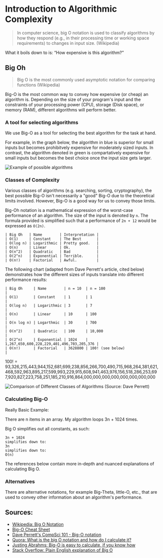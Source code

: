 # Introduction to Algorithmic Complexity

>  In computer science, big O notation is used to classify algorithms by how they respond (e.g., in their processing time or working space requirements) to changes in input size. (Wikipedia)

What it boils down to is: “How expensive is this algorithm?”

## Big Oh

> Big O is the most commonly used asymptotic notation for comparing functions (Wikipedia)

Big-O is the most common way to convey how expensive (or cheap) an algorithm is.  Depending on the size of your program's input and the constraints of your processing power (CPU), storage (Disk space), or memory (RAM), different algorithms will perform better.

### A tool for selecting algorithms

We use Big-O as a tool for selecting the best algorithm for the task at hand.

For example, in the graph below, the algorithm in blue is superior for small inputs but becomes prohibitvely expensive for moderately sized inputs.  In contrast, the algorithm denoted in green is compartatively expensive for small inputs but becomes the best choice once the input size gets larger.

![Example of possible algorithms](example-algorithms.png)

### Classes of Complexity

Various classes of algorithms (e.g. searching, sorting, cryptography), the best possible Big-O isn't necessarily a "good" Big-O due to the theoretical limits involved.  However, Big-O is a good way for us to convey those limits.

Big-Oh notation is a mathematical expression of the worst-case performance of an algorithm.  The size of the input is denoted by `n`. The formula provided is simplified such that a performance of `2n + 12` would be expressed as `O(2n)`.

    | Big Oh   | Name        | Interpretation |
    | O(1)     | Constant    | The Best       |
    | O(log n) | Logarithmic | Pretty good.   |
    | O(n)     | Linear      | Ok.            |
    | O(n^2)   | Quadratic   | Bad            |
    | O(2^n)   | Exponential | Terrible.      |
    | O(n!)    | Factorial   | Awful.         |


The following chart (adapted from Dave Perrett's article, cited below) demonstrates how the different sizes of inputs translate into different performance results:

    | Big Oh     | Name        | n = 10  | n = 100                                   |
    | O(1)       | Constant    | 1       | 1                                         |
    | O(log n)   | Logarithmic | 3       | 7                                         |
    | O(n)       | Linear      | 10      | 100                                       |
    | O(n log n) | Logarthmic  | 30      | 700                                       |
    | O(n^2)     | Quadratic   | 100     | 10,000                                    |
    | O(2^n)     | Exponential | 1024    | 1,267,650,600,228,229,401,496,703,205,376 |
    | O(n!)      | Factorial   | 3628800 | 100! (see below)                          |


100! = 93,326,215,443,944,152,681,699,238,856,266,700,490,715,968,264,381,621,468,592,963,895,217,599,993,229,915,608,941,463,976,156,518,286,253,697,920,827,223,758,251,185,210,916,864,000,000,000,000,000,000,000,000

![Comparison of Different Classes of Algorithms](dave-perrett-time-complexity.png)
(Source: Dave Perrett)

### Calculating Big-O

Really Basic Example:

There are n items in an array.  My algorithm loops 3n + 1024 times.

Big O simplifies out all constants, as such:

    3n + 1024
    simplifies down to:
    3n
    simplifies down to:
    O(n)

The references below contain more in-depth and nuanced explanations of calculating Big O.

### Alternatives

There are alternative notations, for example Big-Theta, little-O, etc., that are used to convey other information about an algorithm's performance.


## Sources:

* [Wikipedia: Big O Notation](http://en.wikipedia.org/wiki/Big_O_notation)
* [Big-O Cheat Sheet](http://bigocheatsheet.com/)
* [Dave Perrett's CompSci 101 - Big-O notation](http://www.daveperrett.com/articles/2010/12/07/comp-sci-101-big-o-notation/)
* [Quora: What is the big O notation and how do I calculate it?](http://www.quora.com/Big-O-Notation/What-is-the-big-O-notation-and-how-do-I-calculate-it)
* [Justing Abrahms: Big-O is easy to calculate, if you know how](http://justinlilly.com/computer-science/how-to-calculate-big-o.html)
* [Stack Overflow: Plain English explanation of Big O](http://stackoverflow.com/questions/487258/plain-english-explanation-of-big-o)
